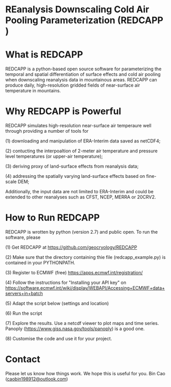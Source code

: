 # REanalysis Downscaling Cold Air Pooling Parameterization (REDCAPP )

# What is REDCAPP
REDCAPP is a python-based open source software for parameterizing the temporal and spatial differentiation of surface effects and cold air pooling when downscaling reanalysis data in mountainous areas. REDCAPP can produce daily, high-resolution gridded fields of near-surface air temperature in mountains.

# Why REDCAPP is Powerful 
REDCAPP simulates high-resolution near-surface air temperaure well through providing a number of tools for

(1) downloading and manipulation of ERA-Interim data saved as netCDF4;

(2) contucting the interpoaltion of 2-meter air temperature and pressure level temperatures (or upper-air temperature);

(3) deriving proxy of land-surface effects from reanalysis data;

(4) addressing the spatially varying land-surface effects based on fine-scale DEM;


Additionally, the input data are not limited to ERA-Interim and could be extended to other reanalyses such as CFST, NCEP, MERRA or 20CRV2.

# How to Run REDCAPP
REDCAPP is wrotten by python (version 2.7) and public open. To run the software, please

(1) Get REDCAPP at https://github.com/geocryology/REDCAPP

(2) Make sure that the directory containing thie file (redcapp_example.py) is contained in your PYTHONPATH.

(3) Register to ECMWF (free) https://apps.ecmwf.int/registration/

(4) Follow the instructions for "Installing your API key" on
    https://software.ecmwf.int/wiki/display/WEBAPI/Accessing+ECMWF+data+servers+in+batch

(5) Adapt the script below (settings and location) 

(6) Run the script

(7) Explore the results. Use a netcdf viewer to plot maps and time series.
    Panoply (https://www.giss.nasa.gov/tools/panoply) is a good one.

(8) Customise the code and use it for your project.



# Contact
Please let us know how things work. We hope this is useful for you.
Bin Cao (caobin198912@outlook.com)
